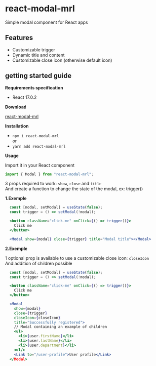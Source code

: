# react-modal-mrl

Simple modal component for React apps

## Features

- Customizable trigger
- Dynamic title and content
- Customizable close icon (otherwise default icon)

## getting started guide

**Requirements specification**

- React 17.0.2<br>

**Download**

[react-modal-mrl](https://www.npmjs.com/package/react-modal-mrl)

**Installation**

- `npm i react-modal-mrl`<br>
  or<br>
- `yarn add react-modal-mrl`

**Usage**

Import it in your React component<br>

```js
import { Modal } from "react-modal-mrl";
```

3 props required to work: `show`, `close` and `title`<br>
And create a function to change the state of the modal, ex: trigger()

**1.Exemple**

```jsx
  const [modal, setModal] = useState(false);
  const trigger = () => setModal(!modal);

  <button className="click-me" onClick={() => trigger()}>
    Click me
  </button>

  <Modal show={modal} close={trigger} title="Modal title"></Modal>
```

**2.Exemple**

1 optional prop is available to use a customizable close icon: `closeIcon`<br>
And addition of children possible

```jsx
  const [modal, setModal] = useState(false);
  const trigger = () => setModal(!modal);

  <button className="click-me" onClick={() => trigger()}>
    Click me
  </button>

  <Modal
    show={modal}
    close={trigger}
    closeIcon={closeIcon}
    title="Successfully registered">
    // Modal containing an example of children
    <ul>
      <li>{user.firstName}</li>
      <li>{user.lastName}</li>
      <li>{user.department}</li>
    <ul/>
    <Link to="/user-profile">User profile</Link>
  </Modal>
```
